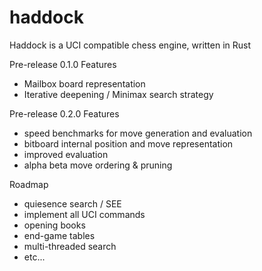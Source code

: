 # haddock
Haddock is a UCI compatible chess engine, written in Rust

Pre-release 0.1.0 Features
 * Mailbox board representation
 * Iterative deepening / Minimax search strategy

Pre-release 0.2.0 Features
* speed benchmarks for move generation and evaluation
* bitboard internal position and move representation
* improved evaluation
* alpha beta move ordering & pruning

Roadmap
* quiesence search / SEE
* implement all UCI commands
* opening books
* end-game tables
* multi-threaded search
* etc...
